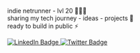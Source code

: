 indie netrunner - lvl 20 🧑🏻‍💻<br>
sharing my tech journey - ideas - projects 🔮<br>
ready to build in public ⚡<br>

<div id="badges">
  <a href="https://www.linkedin.com/in/simone-salerno/" target="_blank">
    <img src="https://img.shields.io/badge/LinkedIn-blue?style=for-the-badge&logo=linkedin&logoColor=white" alt="LinkedIn Badge"/>
  </a>
  <a href="https://twitter.com/doppiaesse404" target="_blank">
    <img src="https://img.shields.io/badge/Twitter-blue?style=for-the-badge&logo=twitter&logoColor=white" alt="Twitter Badge"/>
  </a>
</div>

<img src="https://komarev.com/ghpvc/?username=doppiaesse&style=flat-square&color=blue" alt=""/>
